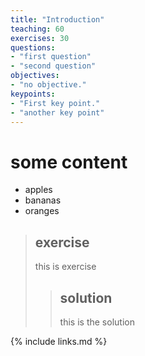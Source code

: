 ```yaml
---
title: "Introduction"
teaching: 60
exercises: 30
questions:
- "first question"
- "second question"
objectives:
- "no objective."
keypoints:
- "First key point."
- "another key point"
---
```


# some content
+ apples
+ bananas
+ oranges


> ## exercise
> this is exercise
> 
> > ## solution
> > this is the solution

{% include links.md %}
